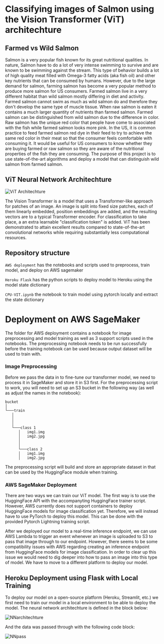 # Classifying images of Salmon using the Vision Transformer (ViT) architechture

## Farmed vs Wild Salmon
Salmon is a very popular fish known for its great nutritional qualities. In nature, Salmon have to do a lot of very intense swimming to survive and are known to be swimming against the stream. This type of behavior builds a lot of high quality meat filled with Omega-3 fatty acids (aka fish oil) and other key nutrients that can be consumed by humans. However, due to the large demand for salmon, farming salmon has become a very popular method to produce more salmon for US consumers. Farmed salmon live in a very different habitat than wild salmon mostly differing in diet and activity. Farmed salmon cannot swim as much as wild salmon do and therefore they don't develop the same type of muscle tissue. When raw salmon is eaten it contains a much larger quantity of nutrients than farmed salmon. Farmed salmon can be distinguished from wild salmon due to the difference in color. Raw salmon has the unique red color that people have come to associated with the fish while farmed salmon looks more pink. In the US, it is common practice to feed farmed salmon red dye in their feed to try to achieve the same red color in their meat so that the consumer feels comfortable with consuming it. It would be useful for US consumers to know whether they are buying farmed or raw salmon so they are aware of the nutritional properties of the fish they are consuming. The purpose of this project is to use state-of-the-art algorithms and deploy a model that can distinguish wild salmon from farmed salmon.

## ViT Neural Network Architechture 
![ViT Architechture](https://production-media.paperswithcode.com/methods/Screen_Shot_2021-01-26_at_9.43.31_PM_uI4jjMq.png)

The Vision Transformer is a model that uses a Transformer-like approach for patches of an image. An image is split into fixed size patches, each of them linearly embedded, position embeddings are added, and the resulting vectors are to a typical Transformer encoder. For classification to take place, a an extra learnable "classification token" is added. ViT has been demonstrated to attain excellent results compared to state-of-the-art convolutional networks while requiring substantially less computational resources. 

## Repository structure

`AWS deployment` has the notebooks and scripts used to preprocess, train model, and deploy on AWS sagemaker

`Heroku Flask` has the python scripts to deploy model to Heroku using the model state dictionary 

`CPU-VIT.ipynb` the notebook to train model using pytorch locally and extract the state dictionary

# Deployment on AWS SageMaker

The folder for AWS deployment contains a notebook for image preprocessing and model training as well as 3 support scripts used in the notebooks. The preprocessing notebook needs to be run successfully before the training notebook can be used because output dataset will be used to train with.

### Image Preprocessing

Before we pass the data in to fine-tune our transformer model, we need to process it in SageMaker and store it in S3 first. For the preprocessing script to work, you will need to set up an S3 bucket in the following way (as well as adjust the names in the notebook):
```
bucket    
│
└───train
   │   
   │   
   │
   └───class 1
      │   img1.img
      │   img2.jpg
      │  
      │
      └───class 2
      │   img1.img
      │   img2.jpg
```
The preprocessing script will build and store an appropriate dataset in that can be used by the HuggingFace module when training.

### AWS SageMaker Deployment

There are two ways we can train our ViT model. The first way is to use the HuggingFace API with the accompanyting HuggingFace trainer script. However, AWS currently does not support containers to deploy HuggingFace models for image classification yet. Therefore, we will instead have to use PyTorch to deploy this model. This can be done with the provided Pytorch Lightning training script.

After we deployed our model to a real-time inference endpoint, we can use AWS Lambda to trigger an event whenever an image is uploaded to S3 to pass that image through to our endpoint. However, there seems to be some compatibility issues with AWS regarding creating an inference endpoint from HuggingFace models for image classification. In order to clear up this issue we would need to dig deeper into how to pass an image into this type of model. We have to move to a different platform to deploy our model. 

## Heroku Deployment using Flask with Local Training

To deploy our model on a open-source platform (Heroku, Streamlit, etc.) we first need to train our model in a local environment to be able to deploy the model. The neural network architechture is defined in the block below: 

![NNarchitechture](https://i.imgur.com/cU3xzZM.png)

And the data was passed through with the following code block: 

![NNpass](https://i.imgur.com/oGbwvk7.png)





